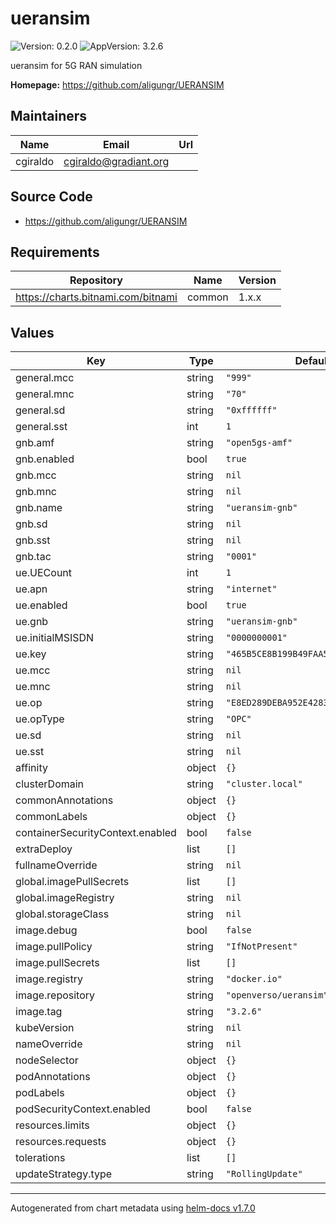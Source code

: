 # ueransim

![Version: 0.2.0](https://img.shields.io/badge/Version-0.2.0-informational?style=flat-square) ![AppVersion: 3.2.6](https://img.shields.io/badge/AppVersion-3.2.6-informational?style=flat-square)

ueransim for 5G RAN simulation

**Homepage:** <https://github.com/aligungr/UERANSIM>

## Maintainers

| Name | Email | Url |
| ---- | ------ | --- |
| cgiraldo | cgiraldo@gradiant.org |  |

## Source Code

* <https://github.com/aligungr/UERANSIM>

## Requirements

| Repository | Name | Version |
|------------|------|---------|
| https://charts.bitnami.com/bitnami | common | 1.x.x |

## Values

| Key | Type | Default | Description |
|-----|------|---------|-------------|
| general.mcc | string | `"999"` |  |
| general.mnc | string | `"70"` |  |
| general.sd | string | `"0xffffff"` |  |
| general.sst | int | `1` |  |
| gnb.amf | string | `"open5gs-amf"` |  |
| gnb.enabled | bool | `true` |  |
| gnb.mcc | string | `nil` |  |
| gnb.mnc | string | `nil` |  |
| gnb.name | string | `"ueransim-gnb"` |  |
| gnb.sd | string | `nil` |  |
| gnb.sst | string | `nil` |  |
| gnb.tac | string | `"0001"` |  |
| ue.UECount | int | `1` |  |
| ue.apn | string | `"internet"` |  |
| ue.enabled | bool | `true` |  |
| ue.gnb | string | `"ueransim-gnb"` |  |
| ue.initialMSISDN | string | `"0000000001"` |  |
| ue.key | string | `"465B5CE8B199B49FAA5F0A2EE238A6BC"` |  |
| ue.mcc | string | `nil` |  |
| ue.mnc | string | `nil` |  |
| ue.op | string | `"E8ED289DEBA952E4283B54E88E6183CA"` |  |
| ue.opType | string | `"OPC"` |  |
| ue.sd | string | `nil` |  |
| ue.sst | string | `nil` |  |
| affinity | object | `{}` |  |
| clusterDomain | string | `"cluster.local"` |  |
| commonAnnotations | object | `{}` |  |
| commonLabels | object | `{}` |  |
| containerSecurityContext.enabled | bool | `false` |  |
| extraDeploy | list | `[]` |  |
| fullnameOverride | string | `nil` |  |
| global.imagePullSecrets | list | `[]` |  |
| global.imageRegistry | string | `nil` |  |
| global.storageClass | string | `nil` |  |
| image.debug | bool | `false` |  |
| image.pullPolicy | string | `"IfNotPresent"` |  |
| image.pullSecrets | list | `[]` |  |
| image.registry | string | `"docker.io"` |  |
| image.repository | string | `"openverso/ueransim"` |  |
| image.tag | string | `"3.2.6"` |  |
| kubeVersion | string | `nil` |  |
| nameOverride | string | `nil` |  |
| nodeSelector | object | `{}` |  |
| podAnnotations | object | `{}` |  |
| podLabels | object | `{}` |  |
| podSecurityContext.enabled | bool | `false` |  |
| resources.limits | object | `{}` |  |
| resources.requests | object | `{}` |  |
| tolerations | list | `[]` |  |
| updateStrategy.type | string | `"RollingUpdate"` |  |

----------------------------------------------
Autogenerated from chart metadata using [helm-docs v1.7.0](https://github.com/norwoodj/helm-docs/releases/v1.7.0)
